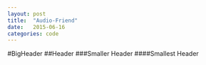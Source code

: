 ```yaml
---
layout: post
title:  "Audio-Friend"
date:   2015-06-16
categories: code
---
```


#BigHeader
##Header
###Smaller Header
####Smallest Header